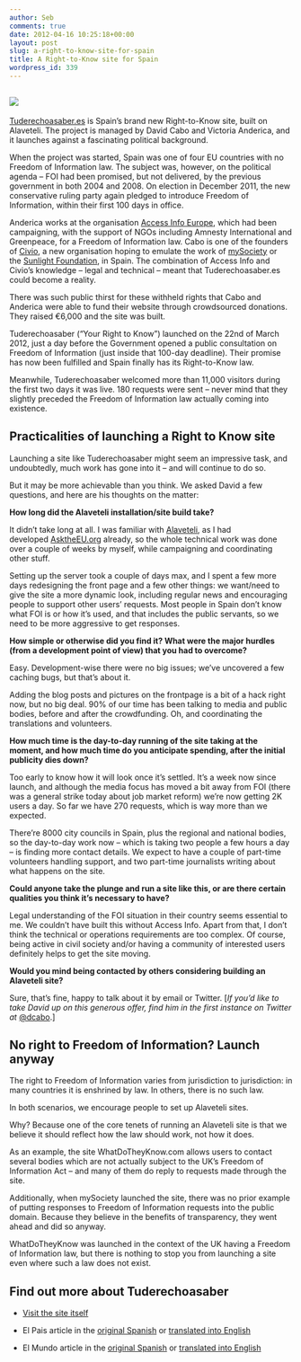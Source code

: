```yaml
---
author: Seb
comments: true
date: 2012-04-16 10:25:18+00:00
layout: post
slug: a-right-to-know-site-for-spain
title: A Right-to-Know site for Spain
wordpress_id: 339
---
```


## ![](http://diy.mysociety.org/wp-content/uploads/2012/04/tuderechoasaber.jpg)


[Tuderechoasaber.es](http://www.tuderechoasaber.es/) is Spain’s brand new Right-to-Know site, built on Alaveteli. The project is managed by David Cabo and Victoria Anderica, and it launches against a fascinating political background.

When the project was started, Spain was one of four EU countries with no Freedom of Information law. The subject was, however, on the political agenda – FOI had been promised, but not delivered, by the previous government in both 2004 and 2008. On election in December 2011, the new conservative ruling party again pledged to introduce Freedom of Information, within their first 100 days in office.

Anderica works at the organisation [Access Info Europe](http://www.access-info.org/), which had been campaigning, with the support of NGOs including Amnesty International and Greenpeace, for a Freedom of Information law. Cabo is one of the founders of [Civio](http://www.civio.es/), a new organisation hoping to emulate the work of [mySociety](http://www.mysociety.org/) or the [Sunlight Foundation](http://sunlightfoundation.com/), in Spain. The combination of Access Info and Civio’s knowledge – legal and technical – meant that Tuderechoasaber.es could become a reality.

There was such public thirst for these withheld rights that Cabo and Anderica were able to fund their website through crowdsourced donations. They raised €6,000 and the site was built.

Tuderechoasaber (“Your Right to Know”) launched on the 22nd of March 2012, just a day before the Government opened a public consultation on Freedom of Information (just inside that 100-day deadline). Their promise has now been fulfilled and Spain finally has its Right-to-Know law.

Meanwhile, Tuderechoasaber welcomed more than 11,000 visitors during the first two days it was live. 180 requests were sent – never mind that they slightly preceded the Freedom of Information law actually coming into existence.


## Practicalities of launching a Right to Know site


Launching a site like Tuderechoasaber might seem an impressive task, and undoubtedly, much work has gone into it – and will continue to do so.

But it may be more achievable than you think. We asked David a few questions, and here are his thoughts on the matter:

**How long did the Alaveteli installation/site build take?**

It didn’t take long at all. I was familiar with [Alaveteli](http://www.alaveteli.org/), as I had developed [AsktheEU.org](http://www.asktheeu.org/) already, so the whole technical work was done over a couple of weeks by myself, while campaigning and coordinating other stuff.

Setting up the server took a couple of days max, and I spent a few more days redesigning the front page and a few other things: we want/need to give the site a more dynamic look, including regular news and encouraging people to support other users’ requests. Most people in Spain don’t know what FOI is or how it’s used, and that includes the public servants, so we need to be more aggressive to get responses.

**How simple or otherwise did you find it? What were the major hurdles (from a development point of view) that you had to overcome?**

Easy. Development-wise there were no big issues; we’ve uncovered a few caching bugs, but that’s about it.

Adding the blog posts and pictures on the frontpage is a bit of a hack right now, but no big deal. 90% of our time has been talking to media and public bodies, before and after the crowdfunding. Oh, and coordinating the translations and volunteers.

**How much time is the day-to-day running of the site taking at the moment, and how much time do you anticipate spending, after the initial publicity dies down?**

Too early to know how it will look once it’s settled. It’s a week now since launch, and although the media focus has moved a bit away from FOI (there was a general strike today about job market reform) we’re now getting 2K users a day. So far we have 270 requests, which is way more than we expected.

There’re 8000 city councils in Spain, plus the regional and national bodies, so the day-to-day work now – which is taking two people a few hours a day – is finding more contact details. We expect to have a couple of part-time volunteers handling support, and two part-time journalists writing about what happens on the site.

**Could anyone take the plunge and run a site like this, or are there certain qualities you think it’s necessary to have?**

Legal understanding of the FOI situation in their country seems essential to me. We couldn’t have built this without Access Info. Apart from that, I don’t think the technical or operations requirements are too complex. Of course, being active in civil society and/or having a community of interested users definitely helps to get the site moving.

**Would you mind being contacted by others considering building an Alaveteli site?**

Sure, that’s fine, happy to talk about it by email or Twitter. [_If you’d like to take David up on this generous offer, find him in the first instance on Twitter at_ [@dcabo](https://twitter.com/#%21/dcabo).]


## No right to Freedom of Information? Launch anyway


The right to Freedom of Information varies from jurisdiction to jurisdiction: in many countries it is enshrined by law. In others, there is no such law.

In both scenarios, we encourage people to set up Alaveteli sites.

Why? Because one of the core tenets of running an Alaveteli site is that we believe it should reflect how the law should work, not how it does.

As an example, the site WhatDoTheyKnow.com allows users to contact several bodies which are not actually subject to the UK’s Freedom of Information Act – and many of them do reply to requests made through the site.

Additionally, when mySociety launched the site, there was no prior example of putting responses to Freedom of Information requests into the public domain. Because they believe in the benefits of transparency, they went ahead and did so anyway.

WhatDoTheyKnow was launched in the context of the UK having a Freedom of Information law, but there is nothing to stop you from launching a site even where such a law does not exist.


## Find out more about Tuderechoasaber






  * [Visit the site itself](http://tuderechoasaber.es/)


  * El Pais article in the [original Spanish](http://politica.elpais.com/politica/2012/03/22/actualidad/1332442382_587760.html) or [translated into English](http://translate.google.com/translate?sl=es&tl=en&js=n&prev=_t&hl=en&ie=UTF-8&layout=2&eotf=1&u=http%3A%2F%2Fpolitica.elpais.com%2Fpolitica%2F2012%2F03%2F22%2Factualidad%2F1332442382_587760.html)


  * El Mundo article in the [original Spanish](http://www.elmundo.es/elmundo/2012/03/22/navegante/1332412363.html) or [translated into English](http://translate.google.com/translate?sl=es&tl=en&js=n&prev=_t&hl=en&ie=UTF-8&layout=2&eotf=1&u=http%3A%2F%2Fwww.elmundo.es%2Felmundo%2F2012%2F03%2F22%2Fnavegante%2F1332412363.html)




